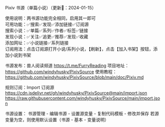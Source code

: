 Pixiv 书源（单篇小说）（更新📆：2024-01-15）

使用说明：两书源功能完全相同，启用其一即可  
可用功能：✅搜索✅发现✅添加链接✅订阅源  
搜索小说：✅单篇✅系列✅作者✅标签✅链接  
发现小说：✅关注✅追更✅推荐✅发现✅收藏  
添加网址：✅小说链接✅系列链接  
订阅用法：点击订阅源打开小说/系列小说，【刷新】，点击【加入书架】按钮，添加小说到书架

书源发布：兽人阅读频道 https://t.me/FurryReading
项目地址：https://github.com/windyhusky/PixivSource
使用教程：https://github.com/windyhusky/PixivSource/blob/main/doc/Pixiv.md

规则订阅：Import 订阅源
https://cdn.jsdelivr.net/gh/windyhusky/PixivSource@main/import.json
https://raw.githubusercontent.com/windyhusky/PixivSource/main/import.json

书源设置：
书源管理 - 编辑书源 - 设置源变量 - 复制代码模板 - 修改并保存
若源变量为空，则使用默认设置（书源 - 基本 - 变量说明）